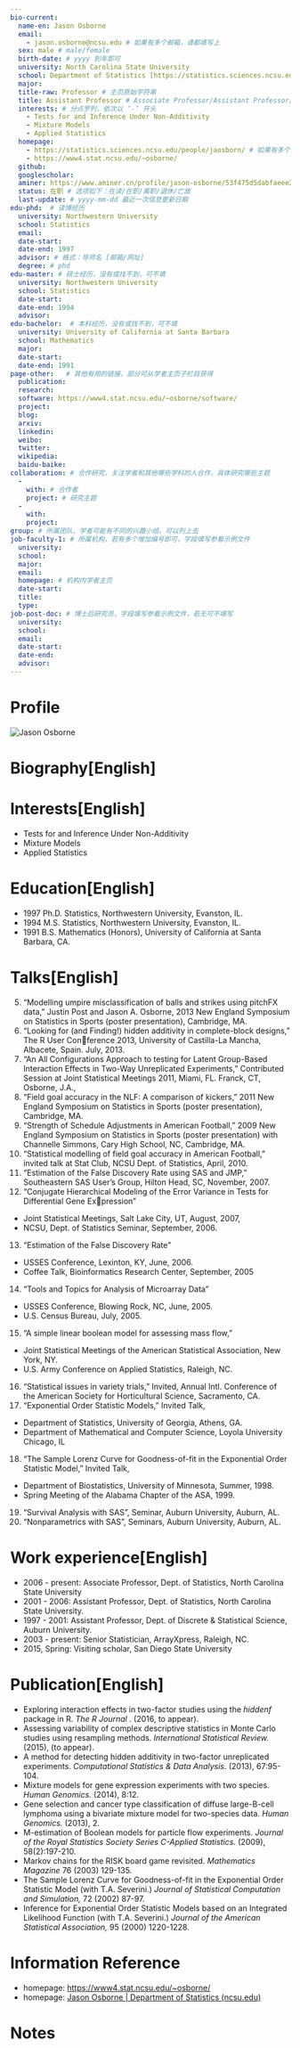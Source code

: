 ```yaml
---
bio-current:
  name-en: Jason Osborne
  email: 
    - jason.osborne@ncsu.edu # 如果有多个邮箱，请都填写上
  sex: male # male/female
  birth-date: # yyyy 到年即可
  university: North Carolina State University 
  school: Department of Statistics [https://statistics.sciences.ncsu.edu/]# 格式：学院名称[学院官网链接]
  major: 
  title-raw: Professor # 主页原始字符串
  title: Assistant Professor # Associate Professor/Assistant Professor/Professor
  interests: # 分点罗列，依次以 ‘-’ 开头
    - Tests for and Inference Under Non-Additivity
    - Mixture Models
    - Applied Statistics
  homepage: 
    - https://statistics.sciences.ncsu.edu/people/jaosborn/ # 如果有多个主页，请都填写上
    - https://www4.stat.ncsu.edu/~osborne/
  github: 
  googlescholar:  
  aminer: https://www.aminer.cn/profile/jason-osborne/53f475d5dabfaeee22a8d47b # 从这里查找 https://www.aminer.org/search/person
  status: 在职 # 选项如下：在读/在职/离职/退休/亡故
  last-update: # yyyy-mm-dd 最近一次信息更新日期
edu-phd:  # 读博经历
  university: Northwestern University
  school: Statistics
  email: 
  date-start: 
  date-end: 1997
  advisor: # 格式：导师名 [邮箱/网址]
  degree: # phd
edu-master: # 硕士经历，没有或找不到，可不填
  university: Northwestern University
  school: Statistics
  date-start: 
  date-end: 1994
  advisor:
edu-bachelor:  # 本科经历，没有或找不到，可不填
  university: University of California at Santa Barbara
  school: Mathematics
  major: 
  date-start: 
  date-end: 1991
page-other:   # 其他有用的链接，部分可从学者主页子栏目获得
  publication: 
  research: 
  software: https://www4.stat.ncsu.edu/~osborne/software/
  project: 
  blog: 
  arxiv: 
  linkedin: 
  weibo:
  twitter:
  wikipedia:
  baidu-baike:
collaboration: # 合作研究，关注学者和其他哪些学科的人合作，具体研究哪些主题
  - 
    with: # 合作者
    project: # 研究主题
  - 
    with: 
    project: 
group: # 所属团队，学者可能有不同的兴趣小组，可以列上去
job-faculty-1: # 所属机构，若有多个增加编号即可，字段填写参看示例文件
  university: 
  school: 
  major: 
  email: 
  homepage: # 机构内学者主页
  date-start: 
  title: 
  type: 
job-post-doc: # 博士后研究员，字段填写参看示例文件，若无可不填写
  university: 
  school: 
  email: 
  date-start: 
  date-end: 
  advisor: 
---
```


# Profile

![Jason Osborne](https://statistics.sciences.ncsu.edu/wp-content/uploads/sites/21/2019/04/jason_osborne.jpg)

# Biography[English]



# Interests[English]

- Tests for and Inference Under Non-Additivity
- Mixture Models
- Applied Statistics

# Education[English]

- 1997 Ph.D. Statistics, Northwestern University, Evanston, IL. 
- 1994 M.S. Statistics, Northwestern University, Evanston, IL. 
- 1991 B.S. Mathematics (Honors), University of California at Santa Barbara, CA.

# Talks[English]

5. “Modelling umpire misclassification of balls and strikes using pitchFX data,” Justin Post and
Jason A. Osborne, 2013 New England Symposium on Statistics in Sports (poster presentation),
Cambridge, MA.
6. “Looking for (and Finding!) hidden additivity in complete-block designs,” The R User Conference 2013, University of Castilla-La Mancha, Albacete, Spain. July, 2013.
7. “An All Configurations Approach to testing for Latent Group-Based Interaction Effects in
Two-Way Unreplicated Experiments,” Contributed Session at Joint Statistical Meetings 2011,
Miami, FL. Franck, CT, Osborne, J.A.,
8. “Field goal accuracy in the NLF: A comparison of kickers,” 2011 New England Symposium
on Statistics in Sports (poster presentation), Cambridge, MA.
9. “Strength of Schedule Adjustments in American Football,” 2009 New England Symposium
on Statistics in Sports (poster presentation) with Channelle Simmons, Cary High School, NC,
Cambridge, MA.
10. “Statistical modelling of field goal accuracy in American Football,” invited talk at Stat Club,
NCSU Dept. of Statistics, April, 2010.
11. “Estimation of the False Discovery Rate using SAS and JMP,” Southeastern SAS User’s
Group, Hilton Head, SC, November, 2007.
12. “Conjugate Hierarchical Modeling of the Error Variance in Tests for Differential Gene Expression”
- Joint Statistical Meetings, Salt Lake City, UT, August, 2007,
- NCSU, Dept. of Statistics Seminar, September, 2006.
13. “Estimation of the False Discovery Rate”
- USSES Conference, Lexinton, KY, June, 2006.
- Coffee Talk, Bioinformatics Research Center, September, 2005
14. “Tools and Topics for Analysis of Microarray Data”
- USSES Conference, Blowing Rock, NC, June, 2005.
- U.S. Census Bureau, July, 2005.
15. “A simple linear boolean model for assessing mass flow,”
- Joint Statistical Meetings of the American Statistical Association, New York, NY.
- U.S. Army Conference on Applied Statistics, Raleigh, NC.
16. “Statistical issues in variety trials,” Invited, Annual Intl. Conference of the American Society
for Horticultural Science, Sacramento, CA.
17. “Exponential Order Statistic Models,” Invited Talk,
- Department of Statistics, University of Georgia, Athens, GA.
- Department of Mathematical and Computer Science, Loyola University Chicago, IL
18. “The Sample Lorenz Curve for Goodness-of-fit in the Exponential Order Statistic Model,”
Invited Talk,
- Department of Biostatistics, University of Minnesota, Summer, 1998.
- Spring Meeting of the Alabama Chapter of the ASA, 1999.
19. “Survival Analysis with SAS”, Seminar, Auburn University, Auburn, AL.
20. “Nonparametrics with SAS”, Seminars, Auburn University, Auburn, AL.

# Work experience[English]

- 2006 - present: Associate Professor, Dept. of Statistics, North Carolina State University 
- 2001 - 2006: Assistant Professor, Dept. of Statistics, North Carolina State University. 
- 1997 - 2001: Assistant Professor, Dept. of Discrete & Statistical Science, Auburn University.
- 2003 - present: Senior Statistician, ArrayXpress, Raleigh, NC. 
- 2015, Spring: Visiting scholar, San Diego State University

# Publication[English]

- Exploring interaction effects in two-factor studies using the *hiddenf* package in R. *The R Journal* . (2016, to appear).
- Assessing variability of complex descriptive statistics in Monte Carlo studies using resampling methods. *International Statistical Review.* (2015), (to appear).
- A method for detecting hidden additivity in two-factor unreplicated experiments. *Computational Statistics & Data Analysis.* (2013), 67:95-104.
- Mixture models for gene expression experiments with two species. *Human Genomics.* (2014), 8:12.
- Gene selection and cancer type classification of diffuse large-B-cell lymphoma using a bivariate mixture model for two-species data. *Human Genomics.* (2013), 2.
- M-estimation of Boolean models for particle flow experiments. *Journal of the Royal Statistics Society Series C-Applied Statistics.* (2009), 58(2):197-210.
- Markov chains for the RISK board game revisited. *Mathematics Magazine* 76 (2003) 129-135.
- The Sample Lorenz Curve for Goodness-of-fit in the Exponential Order Statistic Model (with T.A. Severini.) *Journal of Statistical Computation and Simulation,* 72 (2002) 87-97.
- Inference for Exponential Order Statistic Models based on an Integrated Likelihood Function (with T.A. Severini.) *Journal of the American Statistical Association,* 95 (2000) 1220-1228.

# Information Reference

- homepage: https://www4.stat.ncsu.edu/~osborne/
- homepage: [Jason Osborne | Department of Statistics (ncsu.edu)](https://statistics.sciences.ncsu.edu/people/jaosborn/)

# Notes
